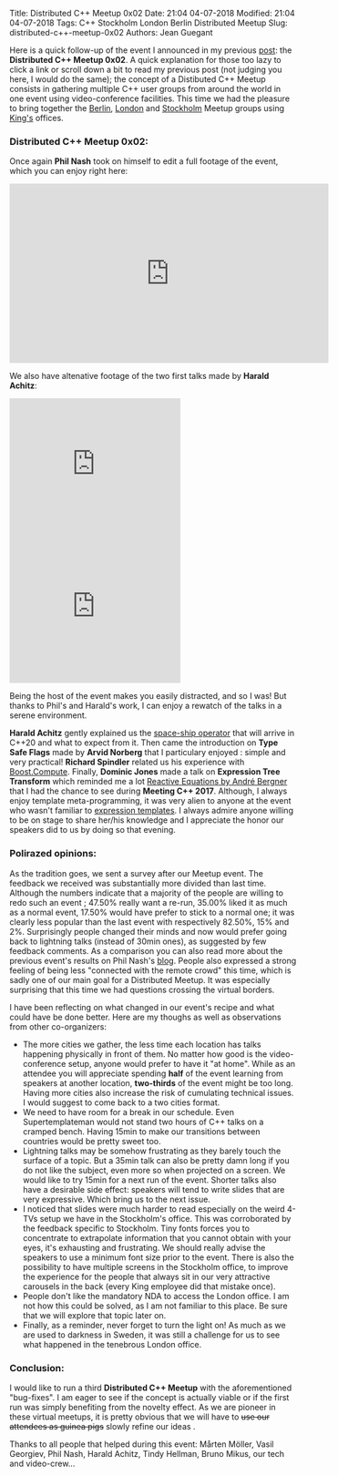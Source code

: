 Title: Distributed C++ Meetup 0x02
Date: 21:04 04-07-2018 
Modified: 21:04 04-07-2018
Tags: C++ Stockholm London Berlin Distributed Meetup
Slug: distributed-c++-meetup-0x02
Authors: Jean Guegant

Here is a quick follow-up of the event I announced in my previous [post]({filename}../News/distributed-c++-meetup-0x01.md): the **Distributed C++ Meetup 0x02**. A quick explanation for those too lazy to click a link or scroll down a bit to read my previous post (not judging you here, I would do the same); the concept of a Distibuted C++ Meetup consists in gathering multiple C++ user groups from around the world in one event using video-conference facilities. This time we had the pleasure to bring together the [Berlin](https://www.meetup.com/berlincplusplus/), [London](https://www.meetup.com/CppLondon/) and [Stockholm](https://www.meetup.com/swedencpp/) Meetup groups using [King's](https://king.com/) offices.

### Distributed C++ Meetup 0x02:

Once again **Phil Nash** took on himself to edit a full footage of the event, which you can enjoy right here:

<iframe width="560" height="315" src="https://www.youtube.com/embed/31mQmUryw50" frameborder="0" allow="autoplay; encrypted-media" allowfullscreen></iframe>

We also have altenative footage of the two first talks made by **Harald Achitz**:

<iframe width="300" height="250" src="https://www.youtube.com/embed/Os3i-N_Pz2U" frameborder="0" allow="autoplay; encrypted-media" allowfullscreen></iframe>
<iframe width="300" height="250" src="https://www.youtube.com/embed/NGrnKr9rSz4" frameborder="0" allow="autoplay; encrypted-media" allowfullscreen></iframe>

Being the host of the event makes you easily distracted, and so I was! But thanks to Phil's and Harald's work, I can enjoy a rewatch of the talks in a serene environment.

**Harald Achitz** gently explained us the [space-ship operator](http://open-std.org/JTC1/SC22/WG21/docs/papers/2017/p0515r0.pdf) that will arrive in C++20 and what to expect from it. Then came the introduction on **Type Safe Flags** made by **Arvid Norberg** that I particulary enjoyed : simple and very practical! **Richard Spindler** related us his experience with [Boost.Compute](https://www.boost.org/doc/libs/1_66_0/libs/compute/doc/html/index.html). Finally, **Dominic Jones** made a talk on **Expression Tree Transform** which reminded me a lot [Reactive Equations by André Bergner](https://www.youtube.com/watch?v=QYNRoeWJuAw) that I had the chance to see during **Meeting C++ 2017**. Although, I always enjoy template meta-programming, it was very alien to anyone at the event who wasn't familiar to [expression templates](https://en.wikipedia.org/wiki/Expression_templates). I always admire anyone willing to be on stage to share her/his knowledge and I appreciate the honor our speakers did to us by doing so that evening.

### Polirazed opinions:

As the tradition goes, we sent a survey after our Meetup event. The feedback we received was substantially more divided than last time. Although the numbers indicate that a majority of the people are willing to redo such an event ; 47.50% really want a re-run, 35.00% liked it as much as a normal event, 17.50% would have prefer to stick to a normal one; it was clearly less popular than the last event with respectively 82.50%, 15% and 2%. Surprisingly people changed their minds and now would prefer going back to lightning talks (instead of 30min ones), as suggested by few feedback comments. As a comparison you can also read more about the previous event's results on Phil Nash's [blog](http://www.levelofindirection.com/journal/2017/11/6/the-worlds-first-distributed-c-meet-up.html). People also expressed a strong feeling of being less "connected with the remote crowd" this time, which is sadly one of our main goal for a Distributed Meetup. It was especially surprising that this time we had questions crossing the virtual borders.

I have been reflecting on what changed in our event's recipe and what could have be done better. Here are my thoughs as well as observations from other co-organizers:

- The more cities we gather, the less time each location has talks happening physically in front of them. No matter how good is the video-conference setup, anyone would prefer to have it "at home". While as an attendee you will appreciate spending **half** of the event learning from speakers at another location, **two-thirds** of the event might be too long. Having more cities also increase the risk of cumulating technical issues. I would suggest to come back to a two cities format.
- We need to have room for a break in our schedule. Even Supertemplateman would not stand two hours of C++ talks on a cramped bench. Having 15min to make our transitions between countries would be pretty sweet too.
- Lightning talks may be somehow frustrating as they barely touch the surface of a topic. But a 35min talk can also be pretty damn long if you do not like the subject, even more so when projected on a screen. We would like to try 15min for a next run of the event. Shorter talks also have a desirable side effect: speakers will tend to write slides that are very expressive. Which bring us to the next issue.
- I noticed that slides were much harder to read especially on the weird 4-TVs setup we have in the Stockholm's office. This was corroborated by the feedback specific to Stockholm. Tiny fonts forces you to concentrate to extrapolate information that you cannot obtain with your eyes, it's exhausting and frustrating. We should really advise the speakers to use a minimum font size prior to the event. There is also the possibility to have multiple screens in the Stockholm office, to improve the experience for the people that always sit in our very attractive carousels in the back (every King employee did that mistake once).
- People don't like the mandatory NDA to access the London office. I am not how this could be solved, as I am not familiar to this place. Be sure that we will explore that topic later on.
- Finally, as a reminder, never forget to turn the light on! As much as we are used to darkness in Sweden, it was still a challenge for us to see what happened in the tenebrous London office. 


### Conclusion:

I would like to run a third **Distributed C++ Meetup** with the aforementioned "bug-fixes". I am eager to see if the concept is actually viable or if the first run was simply benefiting from the novelty effect. As we are pioneer in these virtual meetups, it is pretty obvious that we will have to <s>use our attendees as guinea pigs</s> slowly refine our ideas .

Thanks to all people that helped during this event: Mårten Möller, Vasil Georgiev, Phil Nash, Harald Achitz, Tindy Hellman, Bruno Mikus, our tech and video-crew...
